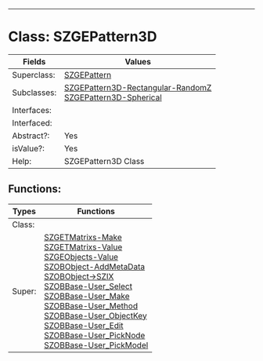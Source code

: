 ---------

# Class:	SZGEPattern3D

| Fields | Values |
| --------- | --------- |
| Superclass: | [SZGEPattern](SZGEPattern.html) |
| Subclasses: | [SZGEPattern3D-Rectangular-RandomZ](SZGEPattern3D-Rectangular-RandomZ.html) <br> [SZGEPattern3D-Spherical](SZGEPattern3D-Spherical.html) |
| Interfaces: |  |
| Interfaced: |  |
| Abstract?: | Yes |
| isValue?: | Yes |
| Help: | SZGEPattern3D Class |


## Functions:

| Types | Functions |
| --------- | --------- |
| Class: |  |
| Super: | [SZGETMatrixs-Make](SZGETMatrixs.html) <br> [SZGETMatrixs-Value](SZGETMatrixs.html) <br> [SZGEObjects-Value](SZGEObjects.html) <br> [SZOBObject-AddMetaData](SZOBObject.html) <br> [SZOBObject->SZIX](SZOBObject.html) <br> [SZOBBase-User_Select](SZOBBase.html) <br> [SZOBBase-User_Make](SZOBBase.html) <br> [SZOBBase-User_Method](SZOBBase.html) <br> [SZOBBase-User_ObjectKey](SZOBBase.html) <br> [SZOBBase-User_Edit](SZOBBase.html) <br> [SZOBBase-User_PickNode](SZOBBase.html) <br> [SZOBBase-User_PickModel](SZOBBase.html) |


